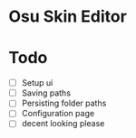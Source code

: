 # Osu Skin Editor


# Todo

- [ ] Setup ui
- [ ] Saving paths
- [ ] Persisting folder paths
- [ ] Configuration page
- [ ] decent looking please
